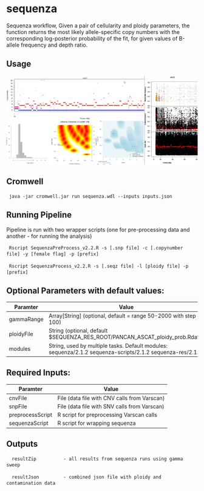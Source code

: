 # sequenza
Sequenza workflow, Given a pair of cellularity and ploidy parameters, the function returns the most likely allele-specific
copy numbers with the corresponding log-posterior probability of the fit, for given values of B-allele
frequency and depth ratio.

## Usage

![sequenza outputs](docs/Screenshot_Sequenza_PDFs.png)

## Cromwell

``` 
 java -jar cromwell.jar run sequenza.wdl --inputs inputs.json 

```

## Running Pipeline

Pipeline is run with two wrapper scripts (one for pre-processing data and another - for running the analysis)

```
 Rscript SequenzaPreProcess_v2.2.R -s [.snp file] -c [.copynumber file] -y [female flag] -p [prefix]

 Rscript SequenzaProcess_v2.2.R -s [.seqz file] -l [ploidy file] -p [prefix]

```

## Optional Parameters with default values:

Paramter|Value
---|---
gammaRange | Array[String] (optional, default = range 50-2000 with step of 100)
ploidyFile | String (optional, default $SEQUENZA_RES_ROOT/PANCAN_ASCAT_ploidy_prob.Rdata)
modules | String, used by multiple tasks. Default modules: sequenza/2.1.2 sequenza-scripts/2.1.2 sequenza-res/2.1.2

## Required Inputs:

Paramter|Value
---|---
cnvFile | File (data file with CNV calls from Varscan)
snpFile | File (data file with SNV calls from Varscan)
preprocessScript | R script for preprocessing Varscan calls
sequenzaScript | R script for wrapping sequenza


## Outputs

```
  resultZip          - all results from sequenza runs using gamma sweep

  resultJson         - combined json file with ploidy and contamination data

```
